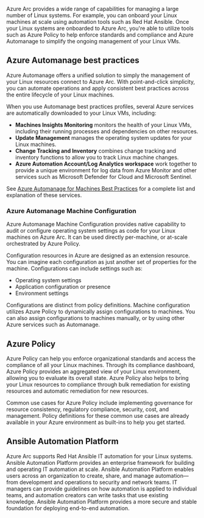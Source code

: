 Azure Arc provides a wide range of capabilities for managing a large number of Linux systems. For example, you can onboard your Linux machines at scale using automation tools such as Red Hat Ansible. Once your Linux systems are onboarded to Azure Arc, you're able to utilize tools such as Azure Policy to help enforce standards and compliance and Azure Automanage to simplify the ongoing management of your Linux VMs.

## Azure Automanage best practices

Azure Automanage offers a unified solution to simply the management of your Linux resources connect to Azure Arc. With point-and-click simplicity, you can automate operations and apply consistent best practices across the entire lifecycle of your Linux machines.

When you use Automanage best practices profiles, several Azure services are automatically downloaded to your Linux VMs, including:

- **Machines Insights Monitoring** monitors the health of your Linux VMs, including their running processes and dependencies on other resources.
- **Update Management** manages the operating system updates for your Linux machines.
- **Change Tracking and Inventory** combines change tracking and inventory functions to allow you to track Linux machine changes.
- **Azure Automation Account/Log Analytics workspace** work together to provide a unique environment for log data from Azure Monitor and other services such as Microsoft Defender for Cloud and Microsoft Sentinel.

See [Azure Automanage for Machines Best Practices](/azure/automanage/automanage-linux) for a complete list and explanation of these services.

### Azure Automanage Machine Configuration

Azure Automanage Machine Configuration provides native capability to audit or configure operating system settings as code for your Linux machines on Azure Arc. It can be used directly per-machine, or at-scale orchestrated by Azure Policy.

Configuration resources in Azure are designed as an extension resource. You can imagine each configuration as just another set of properties for the machine. Configurations can include settings such as:

- Operating system settings
- Application configuration or presence
- Environment settings

Configurations are distinct from policy definitions. Machine configuration utilizes Azure Policy to dynamically assign configurations to machines. You can also assign configurations to machines manually, or by using other Azure services such as Automanage.

## Azure Policy

Azure Policy can help you enforce organizational standards and access the compliance of all your Linux machines. Through its compliance dashboard, Azure Policy provides an aggregated view of your Linux environment, allowing you to evaluate its overall state. Azure Policy also helps to bring your Linux resources to compliance through bulk remediation for existing resources and automatic remediation for new resources.

Common use cases for Azure Policy include implementing governance for resource consistency, regulatory compliance, security, cost, and management. Policy definitions for these common use cases are already available in your Azure environment as built-ins to help you get started.

## Ansible Automation Platform

Azure Arc supports Red Hat Ansible IT automation for your Linux systems. Ansible Automation Platform provides an enterprise framework for building and operating IT automation at scale. Ansible Automation Platform enables users across an organization to create, share, and manage automation—from development and operations to security and network teams. IT managers can provide guidelines on how automation is applied to individual teams, and automation creators can write tasks that use existing knowledge. Ansible Automation Platform provides a more secure and stable foundation for deploying end-to-end automation.